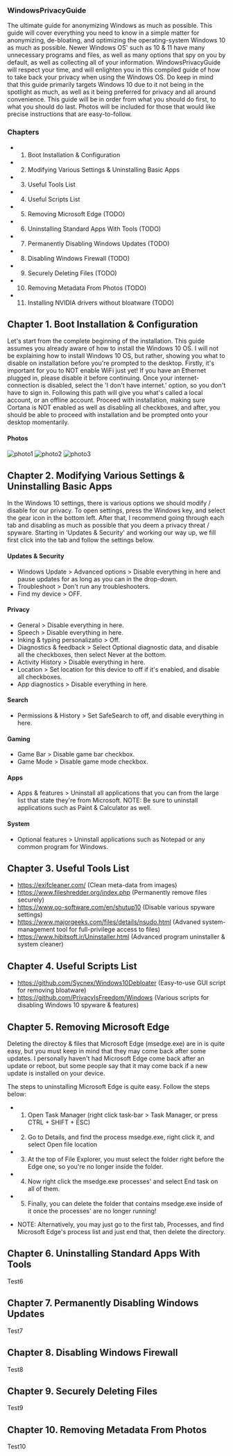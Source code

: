 ### WindowsPrivacyGuide
The ultimate guide for anonymizing Windows as much as possible.
This guide will cover everything you need to know in a simple matter for anonymizing, de-bloating, and optimizing the operating-system Windows 10 as much as possible.
Newer Windows OS' such as 10 & 11 have many unnecessary programs and files, as well as many options that spy on you by default, as well as collecting all of your information.
WindowsPrivacyGuide will respect your time, and will enlighten you in this compiled guide of how to take back your privacy when using the Windows OS.
Do keep in mind that this guide primarily targets Windows 10 due to it not being in the spotlight as much, as well as it being preferred for privacy and all around convenience.
This guide will be in order from what you should do first, to what you should do last. Photos will be included for those that would like precise instructions that are easy-to-follow.

### Chapters
- 1. Boot Installation & Configuration
- 2. Modifying Various Settings & Uninstalling Basic Apps
- 3. Useful Tools List
- 4. Useful Scripts List
- 5. Removing Microsoft Edge (TODO)
- 6. Uninstalling Standard Apps With Tools (TODO)
- 7. Permanently Disabling Windows Updates (TODO)
- 8. Disabling Windows Firewall (TODO)
- 9. Securely Deleting Files (TODO)
- 10. Removing Metadata From Photos (TODO)
- 11. Installing NVIDIA drivers without bloatware (TODO)

Chapter 1. Boot Installation & Configuration
------

Let's start from the complete beginning of the installation. This guide assumes you already aware of how to install the Windows 10 OS. I will not be explaining how to install Windows 10 OS, but rather, showing you what to disable on installation before you're prompted to the desktop. Firstly, it's important for you to NOT enable WiFi just yet! If you have an Ethernet plugged in, please disable it before continuing. Once your internet-connection is disabled, select the 'I don't have internet.' option, so you don't have to sign in. Following this path will give you what's called a local account, or an offline account. Proceed with installation, making sure Cortana is NOT enabled as well as disabling all checkboxes, and after, you should be able to proceed with installation and be prompted onto your desktop momentarily.

#### Photos
![photo1](https://i.imgur.com/aXnl9W0.png)
![photo2](https://i.imgur.com/YMQqBXl.png)
![photo3](https://i.imgur.com/1uy8jSi.png)

Chapter 2. Modifying Various Settings & Uninstalling Basic Apps
------

In the Windows 10 settings, there is various options we should modify / disable for our privacy. To open settings, press the Windows key, and select the gear icon in the bottom left. After that, I recommend going through each tab and disabling as much as possible that you deem a privacy threat / spyware. Starting in 'Updates & Security' and working our way up, we fill first click into the tab and follow the settings below.

#### Updates & Security
- Windows Update > Advanced options > Disable everything in here and pause updates for as long as you can in the drop-down.
- Troubleshoot > Don't run any troubleshooters.
- Find my device > OFF.

#### Privacy
- General > Disable everything in here.
- Speech > Disable everything in here.
- Inking & typing personalizatio > Off.
- Diagnostics & feedback > Select Optional diagnostic data, and disable all the checkboxes, then select Never at the bottom.
- Activity History > Disable everything in here.
- Location > Set location for this device to off if it's enabled, and disable all checkboxes.
- App diagnostics > Disable everything in here.

#### Search
- Permissions & History > Set SafeSearch to off, and disable everything in here.

#### Gaming
- Game Bar > Disable game bar checkbox.
- Game Mode > Disable game mode checkbox.

#### Apps
- Apps & features > Uninstall all applications that you can from the large list that state they're from Microsoft.
NOTE: Be sure to uninstall applications such as Paint & Calculator as well.

#### System
- Optional features > Uninstall applications such as Notepad or any common program for Windows.

Chapter 3. Useful Tools List
------

- https://exifcleaner.com/ (Clean meta-data from images)
- https://www.fileshredder.org/index.php (Permanently remove files securely)
- https://www.oo-software.com/en/shutup10 (Disable various spyware settings)
- https://www.majorgeeks.com/files/details/nsudo.html (Advaned system-management tool for full-privilege access to files)
- https://www.hibitsoft.ir/Uninstaller.html (Advanced program uninstaller & system cleaner)

Chapter 4. Useful Scripts List
------

- https://github.com/Sycnex/Windows10Debloater (Easy-to-use GUI script for removing bloatware)
- https://github.com/PrivacyIsFreedom/Windows (Various scripts for disabling Windows 10 spyware & features)

Chapter 5. Removing Microsoft Edge
------

Deleting the directoy & files that Microsoft Edge (msedge.exe) are in is quite easy, but you must keep in mind that they may come back after some updates. I personally haven't had Microsoft Edge come back after an update or reboot, but some people say that it may come back if a new update is installed on your device.

The steps to uninstalling Microsoft Edge is quite easy. Follow the steps below:
- 1. Open Task Manager (right click task-bar > Task Manager, or press CTRL + SHIFT + ESC)
- 2. Go to Details, and find the process msedge.exe, right click it, and select Open file location
- 3. At the top of File Explorer, you must select the folder right before the Edge one, so you're no longer inside the folder.
- 4. Now right click the msedge.exe processes' and select End task on all of them.
- 5. Finally, you can delete the folder that contains msedge.exe inside of it once the processes' are no longer running!

- NOTE: Alternatively, you may just go to the first tab, Processes, and find Microsoft Edge's process list and just end that, then delete the directory.

Chapter 6. Uninstalling Standard Apps With Tools
------

Test6

Chapter 7. Permanently Disabling Windows Updates
------

Test7

Chapter 8. Disabling Windows Firewall
------

Test8

Chapter 9. Securely Deleting Files
------

Test9

Chapter 10. Removing Metadata From Photos
------
Test10
